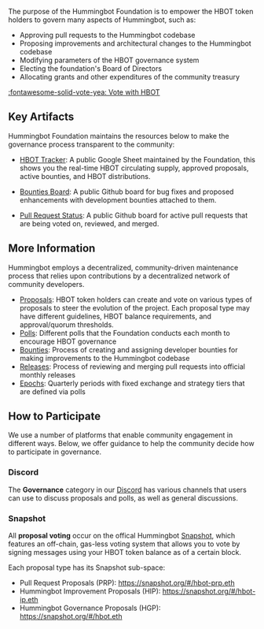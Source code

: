 The purpose of the Hummingbot Foundation is to empower the HBOT token holders to govern many aspects of Hummingbot, such as:

* Approving pull requests to the Hummingbot codebase
* Proposing improvements and architectural changes to the Hummingbot codebase
* Modifying parameters of the HBOT governance system
* Electing the foundation's Board of Directors
* Allocating grants and other expenditures of the community treasury

<a href="https://snapshot.org/#/hbot.eth" target="_blank" class="md-button md-button--primary">:fontawesome-solid-vote-yea: Vote with HBOT</a>

## Key Artifacts

Hummingbot Foundation maintains the resources below to make the governance process transparent to the community:

* [HBOT Tracker](https://docs.google.com/spreadsheets/u/2/d/1UNAumPMnXfsghAAXrfKkPGRH9QlC8k7Cu1FGQVL1t0M/edit?usp=sharing): A public Google Sheet maintained by the Foundation, this shows you the real-time HBOT circulating supply, approved proposals, active bounties, and HBOT distributions.

* [Bounties Board](https://github.com/orgs/hummingbot/projects/7/views/1): A public Github board for bug fixes and proposed enhancements with development bounties attached to them.

* [Pull Request Status](https://github.com/orgs/hummingbot/projects/1): A public Github board for active pull requests that are being voted on, reviewed, and merged.

## More Information

Hummingbot employs a decentralized, community-driven maintenance process that relies upon contributions by a decentralized network of community developers.

* [Proposals](./proposals): HBOT token holders can create and vote on various types of proposals to steer the evolution of the project. Each proposal type may have different guidelines, HBOT balance requirements, and approval/quorum thresholds.
* [Polls](./polls): Different polls that the Foundation conducts each month to encourage HBOT governance
* [Bounties](./bounties): Process of creating and assigning developer bounties for making improvements to the Hummingbot codebase
* [Releases](./releases): Process of reviewing and merging pull requests into official monthly releases
* [Epochs](./epochs): Quarterly periods with fixed exchange and strategy tiers that are defined via polls

## How to Participate

We use a number of platforms that enable community engagement in different ways. Below, we offer guidance to help the community decide how to participate in governance.

### Discord

The **Governance** category in our [Discord](http://discord.gg/hummingbot) has various channels that users can use to discuss proposals and polls, as well as general discussions.

### Snapshot

All **proposal voting** occur on the offical Hummingbot [Snapshot](https://snapshot.org/#/hbot.eth), which features an off-chain, gas-less voting system that allows you to vote by signing messages using your HBOT token balance as of a certain block.

Each proposal type has its Snapshot sub-space:

* Pull Request Proposals (PRP): <https://snapshot.org/#/hbot-prp.eth>
* Hummingbot Improvement Proposals (HIP): <https://snapshot.org/#/hbot-ip.eth>
* Hummingbot Governance Proposals (HGP): <https://snapshot.org/#/hbot.eth>
